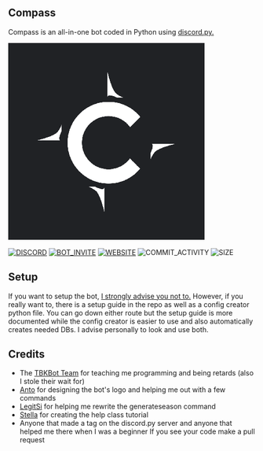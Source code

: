 ## Compass
Compass is an all-in-one bot coded in Python using [discord.py.](https://github.com/Rapptz/discord.py)

![LOGO](github.png)

[![DISCORD](https://img.shields.io/discord/773318789617811526?color=7A8DCF&label=discord)](https://discord.gg/H5cBqhy4RD) [![BOT_INVITE](https://img.shields.io/badge/bot%20invite-click%20here-7A8DCF)](https://discord.com/oauth2/authorize?client_id=769308147662979122&permissions=2147352567&scope=bot) [![WEBSITE](https://img.shields.io/badge/website-compasswebsite.dev-informational)](https://compasswebsite.dev) ![COMMIT_ACTIVITY](https://img.shields.io/github/commit-activity/m/Compass-Bot-Team/Compass) ![SIZE](https://img.shields.io/github/repo-size/Compass-Bot-Team/Compass)
## Setup
If you want to setup the bot, [I strongly advise you not to.](https://discord.com/oauth2/authorize?client_id=769308147662979122&permissions=2147352567&scope=bot) However, if you really want to, there is a setup guide in the repo as well as a config creator python file. You can go down either route but the setup guide is more documented while the config creator is easier to use and also automatically creates needed DBs. I advise personally to look and use both.


## Credits
- The [TBKBot Team](https://github.com/TBKBot) for teaching me programming and being retards (also I stole their wait for)
- [Anto](https://github.com/antoniokf5) for designing the bot's logo and helping me out with a few commands
- [LegitSi](https://github.com/LegitSi) for helping me rewrite the generateseason command
- [Stella](https://github.com/InterStella0/stella_bot) for creating the help class tutorial
- Anyone that made a tag on the discord.py server and anyone that helped me there when I was a beginner
If you see your code make a pull request
